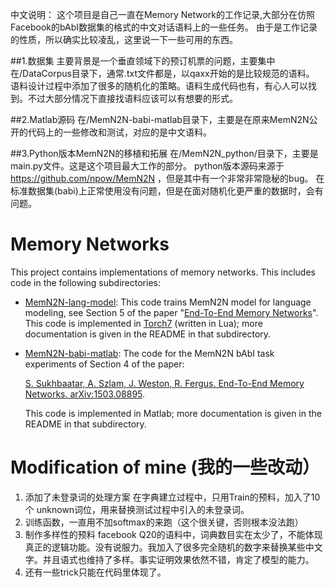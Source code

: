 中文说明：
这个项目是自己一直在Memory Network的工作记录,大部分在仿照Facebook的bAbI数据集的格式的中文对话语料上的一些任务。
由于是工作记录的性质，所以确实比较凌乱，这里说一下一些可用的东西。

##1.数据集
主要背景是一个垂直领域下的预订机票的问题，主要集中在/DataCorpus目录下，通常.txt文件都是，以qaxx开始的是比较规范的语料。
语料设计过程中添加了很多的随机化的策略。语料生成代码也有，有心人可以找到。不过大部分情况下直接找语料应该可以有想要的形式。

##2.Matlab源码
在/MemN2N-babi-matlab目录下，主要是在原来MemN2N公开的代码上的一些修改和测试，对应的是中文语料。

##3.Python版本MemN2N的移植和拓展
在/MemN2N_python/目录下，主要是main.py文件。这是这个项目最大工作的部分。
python版本源码来源于　https://github.com/npow/MemN2N ，但是其中有一个非常非常隐秘的bug。
在标准数据集(babi)上正常使用没有问题，但是在面对随机化更严重的数据时，会有问题。



# Memory Networks

This project contains implementations of memory networks.
This includes code in the following subdirectories:


* [MemN2N-lang-model](MemN2N-lang-model): This code trains MemN2N model for language modeling, see Section 5 of the paper "[End-To-End Memory Networks](http://arxiv.org/abs/1503.08895)". This code is implemented in [Torch7](http://torch.ch/) (written in Lua); more documentation is given in the README in that subdirectory.
 

* [MemN2N-babi-matlab](MemN2N-babi-matlab): The code for the MemN2N bAbI task experiments of Section 4 of the paper:

     [S. Sukhbaatar, A. Szlam, J. Weston, R. Fergus. End-To-End Memory Networks. arXiv:1503.08895](http://arxiv.org/abs/1503.08895).
 
  This code is implemented in Matlab; more documentation is given in the README in that subdirectory.

# Modification of mine (我的一些改动）
1. 添加了未登录词的处理方案
   在字典建立过程中，只用Train的预料，加入了10个 unknown词位，用来替换测试过程中引入的未登录词。
2. 训练函数，一直用不加softmax的来跑（这个很关键，否则根本没法跑）
3. 制作多样性的预料
   facebook Q20的语料中，词典数目实在太少了，不能体现真正的逻辑功能。没有说服力。我加入了很多完全随机的数字来替换某些中文字。并且语式也维持了多样。事实证明效果依然不错，肯定了模型的能力。
4. 还有一些trick只能在代码里体现了。

